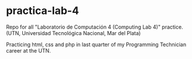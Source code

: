 # practica-lab-4
Repo for all "Laboratorio de Computación 4 (Computing Lab 4)" practice. (UTN, Universidad Tecnológica Nacional, Mar del Plata)

Practicing html, css and php in last quarter of my Programming Technician career at the UTN.
